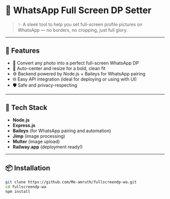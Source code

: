 # 💠 WhatsApp Full Screen DP Setter

> ✨ A sleek tool to help you set full-screen profile pictures on WhatsApp — no borders, no cropping, just full glory.

---

## 🚀 Features

- 📸 Convert any photo into a perfect full-screen WhatsApp DP
- 🎯 Auto-center and resize for a bold, clean fit
- ⚙️ Backend powered by Node.js + Baileys for WhatsApp pairing
- 🌐 Easy API integration (ideal for deploying or using with UI)
- 🛡️ Safe and privacy-respecting

---

## 🔧 Tech Stack

- **Node.js**
- **Express.js**
- **Baileys** (for WhatsApp pairing and automation)
- **Jimp** (image processing)
- **Multer** (image upload)
- **Railway.app** (deployment ready!)

---

## 📦 Installation

```bash
git clone https://github.com/Me-amruth/fullscreendp-wa.git
cd fullscreendp-wa
npm install

